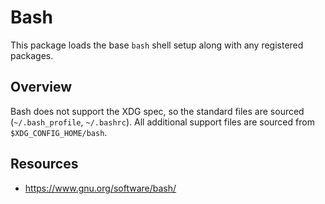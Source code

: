 # Bash

This package loads the base `bash` shell setup along with any registered
packages.

## Overview

Bash does not support the XDG spec, so the standard files are sourced
(`~/.bash_profile`, `~/.bashrc`). All additional support files are sourced from
`$XDG_CONFIG_HOME/bash`.

## Resources

- https://www.gnu.org/software/bash/
